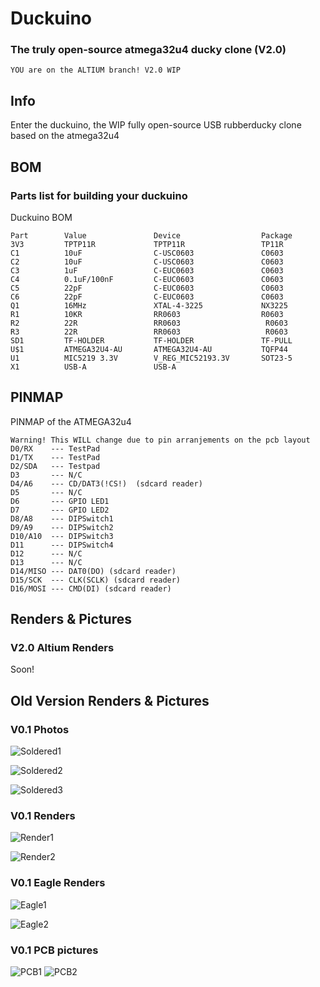 # Duckuino

### The truly open-source atmega32u4 ducky clone (V2.0)

```YOU are on the ALTIUM branch! V2.0 WIP```

## Info

Enter the duckuino, the WIP fully open-source USB rubberducky clone based on the atmega32u4

## BOM

### Parts list for building your duckuino
Duckuino BOM

```
Part 		Value         		Device            		Package                                                                                                            
3V3  		TPTP11R       		TPTP11R           		TP11R
C1   		10uF          		C-USC0603         		C0603                                                                                                         
C2   		10uF          		C-USC0603         		C0603                                                                                                            
C3   		1uF           		C-EUC0603         		C0603                                                                                                          
C4   		0.1uF/100nF   		C-EUC0603         		C0603
C5   		22pF          		C-EUC0603         		C0603                                                                                                           
C6   		22pF          		C-EUC0603         		C0603                                                                                                            
Q1   		16MHz         		XTAL-4-3225       		NX3225                                                                                                    
R1   		10KR          		RR0603            		R0603
R2   		22R           		RR0603           		 R0603
R3   		22R           		RR0603           		 R0603
SD1  		TF-HOLDER     		TF-HOLDER         		TF-PULL         
U$1  		ATMEGA32U4-AU 		ATMEGA32U4-AU     		TQFP44                                                                                                
U1   		MIC5219 3.3V  		V_REG_MIC52193.3V 		SOT23-5
X1   		USB-A         		USB-A                                                                                                                         
```

## PINMAP
PINMAP of the ATMEGA32u4

```
Warning! This WILL change due to pin arranjements on the pcb layout
D0/RX    --- TestPad
D1/TX    --- TestPad
D2/SDA   --- Testpad
D3       --- N/C
D4/A6    --- CD/DAT3(!CS!)  (sdcard reader)
D5       --- N/C
D6       --- GPIO LED1
D7       --- GPIO LED2
D8/A8    --- DIPSwitch1
D9/A9    --- DIPSwitch2
D10/A10  --- DIPSwitch3
D11      --- DIPSwitch4
D12      --- N/C
D13      --- N/C
D14/MISO --- DAT0(DO) (sdcard reader)
D15/SCK  --- CLK(SCLK) (sdcard reader)
D16/MOSI --- CMD(DI) (sdcard reader)
```



## Renders & Pictures

### V2.0 Altium Renders
Soon!


## Old Version Renders & Pictures

### V0.1 Photos
![Soldered1](https://raw.githubusercontent.com/afonsus1997/Duckuino/master/renders/soldered1.png)

![Soldered2](https://raw.githubusercontent.com/afonsus1997/Duckuino/master/renders/soldered2.png)

![Soldered3](https://raw.githubusercontent.com/afonsus1997/Duckuino/master/renders/soldered3.png)

### V0.1 Renders
![Render1](https://raw.githubusercontent.com/afonsus1997/Duckuino/master/renders/top.png)

![Render2](https://raw.githubusercontent.com/afonsus1997/Duckuino/master/renders/bot.png)


### V0.1 Eagle Renders
![Eagle1](https://raw.githubusercontent.com/afonsus1997/Duckuino/master/renders/eagle_sch.png)

![Eagle2](https://raw.githubusercontent.com/afonsus1997/Duckuino/master/renders/eagle_brd.png)

### V0.1 PCB pictures
![PCB1](https://raw.githubusercontent.com/afonsus1997/Duckuino/master/renders/V0.1_TOP.jpg) ![PCB2](https://raw.githubusercontent.com/afonsus1997/Duckuino/master/renders/V0.1_BOTTOM.jpg)